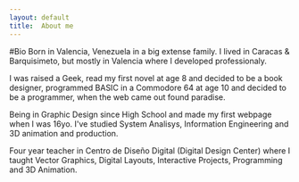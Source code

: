 ```yaml
---
layout: default
title:  About me
---
```


#Bio
Born in Valencia, Venezuela in a big extense family. I lived in Caracas & Barquisimeto, but mostly in Valencia where I developed professionaly.

I was raised a Geek, read my first novel at age 8 and decided to be a book designer, programmed BASIC in a Commodore 64 at age 10 and decided to be a programmer, when the web came out found paradise.

Being in Graphic Design since High School and made my first webpage when
I was 16yo. I've studied System Analisys, Information Engineering and 3D
animation and production.

Four year teacher in Centro de Diseño Digital (Digital Design Center) where
I taught Vector Graphics, Digital Layouts, Interactive Projects, Programming and 3D Animation.
